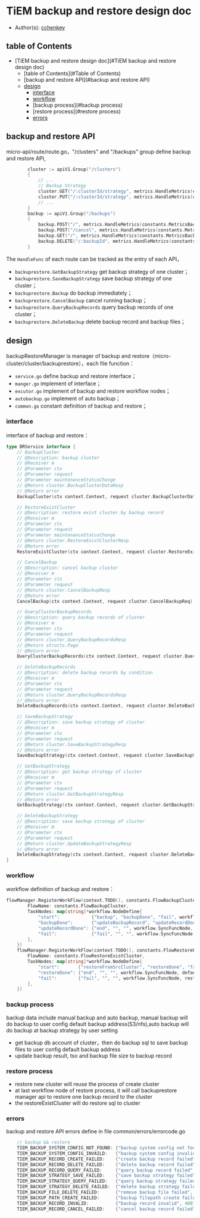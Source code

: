 # TiEM backup and restore design doc

- Author(s): [cchenkey](http://github.com/cchenkey)

## table of Contents

- [TiEM backup and restore design doc](#TiEM backup and restore design doc)
  - [table of Contents](#Table of Contents)
  - [backup and restore API](#backup and restore API)
  - [design](#design)
    - [interface](#interface)
    - [workflow](#workflow)
    - [backup process](#backup process)
    - [restore process](#restore process)
    - [errors](#errors)

## backup and restore API
micro-api/route/route.go，"/clusters" and "/backups" group define backup and restore API,
``` go
		cluster := apiV1.Group("/clusters")
		{
		    // ...
			// Backup Strategy
			cluster.GET("/:clusterId/strategy", metrics.HandleMetrics(constants.MetricsBackupQueryStrategy), backuprestore.GetBackupStrategy)
			cluster.PUT("/:clusterId/strategy", metrics.HandleMetrics(constants.MetricsBackupModifyStrategy), backuprestore.SaveBackupStrategy)
			// ...
		}
		backup := apiV1.Group("/backups")
		{
			backup.POST("/", metrics.HandleMetrics(constants.MetricsBackupCreate), backuprestore.Backup)
			backup.POST("/cancel", metrics.HandleMetrics(constants.MetricsBackupCancel), backuprestore.CancelBackup)
			backup.GET("/", metrics.HandleMetrics(constants.MetricsBackupQuery), backuprestore.QueryBackupRecords)
			backup.DELETE("/:backupId", metrics.HandleMetrics(constants.MetricsBackupDelete), backuprestore.DeleteBackup)
		}
```
The `HandleFunc` of each route can be tracked as the entry of each API，
- `backuprestore.GetBackupStrategy` get backup strategy of one cluster；
- `backuprestore.SaveBackupStrategy` save backup strategy of one cluster；
- `backuprestore.Backup` do backup immediately；
- `backuprestore.CancelBackup` cancel running backup；
- `backuprestore.QueryBackupRecords` query backup records of one cluster；
- `backuprestore.DeleteBackup` delete backup record and backup files；


## design

backupRestoreManager is manager of backup and restore（micro-cluster/cluster/backuprestore），each file function：

- `service.go` define backup and restore interface；
- `manger.go` implement of interface；
- `excutor.go` implement of backup and restore workflow nodes；
- `autobackup.go` implement of auto backup；
- `common.go` constant definition of backup and restore；

### interface
interface of backup and restore：
``` go
type BRService interface {
	// BackupCluster
	// @Description: backup cluster
	// @Receiver m
	// @Parameter ctx
	// @Parameter request
	// @Parameter maintenanceStatusChange
	// @Return cluster.BackupClusterDataResp
	// @Return error
	BackupCluster(ctx context.Context, request cluster.BackupClusterDataReq, maintenanceStatusChange bool) (resp cluster.BackupClusterDataResp, backupErr error)

	// RestoreExistCluster
	// @Description: restore exist cluster by backup record
	// @Receiver m
	// @Parameter ctx
	// @Parameter request
	// @Parameter maintenanceStatusChange
	// @Return cluster.RestoreExistClusterResp
	// @Return error
	RestoreExistCluster(ctx context.Context, request cluster.RestoreExistClusterReq, maintenanceStatusChange bool) (resp cluster.RestoreExistClusterResp, restoreErr error)

	// CancelBackup
	// @Description: cancel backup cluster
	// @Receiver m
	// @Parameter ctx
	// @Parameter request
	// @Return cluster.CancelBackupResp
	// @Return error
	CancelBackup(ctx context.Context, request cluster.CancelBackupReq) (resp cluster.CancelBackupResp, cancelErr error)

	// QueryClusterBackupRecords
	// @Description: query backup records of cluster
	// @Receiver m
	// @Parameter ctx
	// @Parameter request
	// @Return cluster.QueryBackupRecordsResp
	// @Return structs.Page
	// @Return error
	QueryClusterBackupRecords(ctx context.Context, request cluster.QueryBackupRecordsReq) (resp cluster.QueryBackupRecordsResp, page structs.Page, err error)

	// DeleteBackupRecords
	// @Description: delete backup records by condition
	// @Receiver m
	// @Parameter ctx
	// @Parameter request
	// @Return cluster.QueryBackupRecordsResp
	// @Return error
	DeleteBackupRecords(ctx context.Context, request cluster.DeleteBackupDataReq) (resp cluster.DeleteBackupDataResp, err error)

	// SaveBackupStrategy
	// @Description: save backup strategy of cluster
	// @Receiver m
	// @Parameter ctx
	// @Parameter request
	// @Return cluster.SaveBackupStrategyResp
	// @Return error
	SaveBackupStrategy(ctx context.Context, request cluster.SaveBackupStrategyReq) (resp cluster.SaveBackupStrategyResp, err error)

	// GetBackupStrategy
	// @Description: get backup strategy of cluster
	// @Receiver m
	// @Parameter ctx
	// @Parameter request
	// @Return cluster.GetBackupStrategyResp
	// @Return error
	GetBackupStrategy(ctx context.Context, request cluster.GetBackupStrategyReq) (resp cluster.GetBackupStrategyResp, err error)

	// DeleteBackupStrategy
	// @Description: save backup strategy of cluster
	// @Receiver m
	// @Parameter ctx
	// @Parameter request
	// @Return cluster.UpdateBackupStrategyResp
	// @Return error
	DeleteBackupStrategy(ctx context.Context, request cluster.DeleteBackupStrategyReq) (resp cluster.DeleteBackupStrategyResp, err error)
}

```

### workflow
workflow definition of backup and restore：
``` go
flowManager.RegisterWorkFlow(context.TODO(), constants.FlowBackupCluster, &workflow.WorkFlowDefine{
		FlowName: constants.FlowBackupCluster,
		TaskNodes: map[string]*workflow.NodeDefine{
			"start":            {"backup", "backupDone", "fail", workflow.SyncFuncNode, backupCluster},
			"backupDone":       {"updateBackupRecord", "updateRecordDone", "fail", workflow.SyncFuncNode, updateBackupRecord},
			"updateRecordDone": {"end", "", "", workflow.SyncFuncNode, defaultEnd},
			"fail":             {"fail", "", "", workflow.SyncFuncNode, backupFail},
		},
	})
	flowManager.RegisterWorkFlow(context.TODO(), constants.FlowRestoreExistCluster, &workflow.WorkFlowDefine{
		FlowName: constants.FlowRestoreExistCluster,
		TaskNodes: map[string]*workflow.NodeDefine{
			"start":       {"restoreFromSrcCluster", "restoreDone", "fail", workflow.SyncFuncNode, restoreFromSrcCluster},
			"restoreDone": {"end", "", "", workflow.SyncFuncNode, defaultEnd},
			"fail":        {"fail", "", "", workflow.SyncFuncNode, restoreFail},
		},
	})
```
### backup process

backup data include manual backup and auto backup, manual backup will do backup to user config default backup address(S3/nfs),auto backup will do backup at backup strategy by user setting

- get backup db account of cluster，then do backup sql to save backup files to user config default backup address
- update backup result, tso and backup file size to backup record

### restore process

- restore new cluster will reuse the process of create cluster
- at last workflow node of restore process, it will call backuprestore manager api to restore one backup record to the cluster
- the restoreExistCluster will do restore sql to cluster

### errors

backup and restore API errors define in file common/errors/errorcode.go
``` go
	// backup && restore
	TIEM_BACKUP_SYSTEM_CONFIG_NOT_FOUND: {"backup system config not found", 404},
	TIEM_BACKUP_SYSTEM_CONFIG_INVAILD:   {"backup system config invalid", 400},
	TIEM_BACKUP_RECORD_CREATE_FAILED:    {"create backup record failed", 500},
	TIEM_BACKUP_RECORD_DELETE_FAILED:    {"delete backup record failed", 500},
	TIEM_BACKUP_RECORD_QUERY_FAILED:     {"query backup record failed", 500},
	TIEM_BACKUP_STRATEGY_SAVE_FAILED:    {"save backup strategy failed", 500},
	TIEM_BACKUP_STRATEGY_QUERY_FAILED:   {"query backup strategy failed", 500},
	TIEM_BACKUP_STRATEGY_DELETE_FAILED:  {"delete backup strategy failed", 500},
	TIEM_BACKUP_FILE_DELETE_FAILED:      {"remove backup file failed", 500},
	TIEM_BACKUP_PATH_CREATE_FAILED:      {"backup filepath create failed", 500},
	TIEM_BACKUP_RECORD_INVALID:          {"backup record invalid", 400},
	TIEM_BACKUP_RECORD_CANCEL_FAILED:    {"cancel backup record failed", 500},
```
